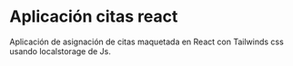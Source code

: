 # Aplicación citas react

Aplicación de asignación de citas maquetada en React con Tailwinds css usando
localstorage de Js.
